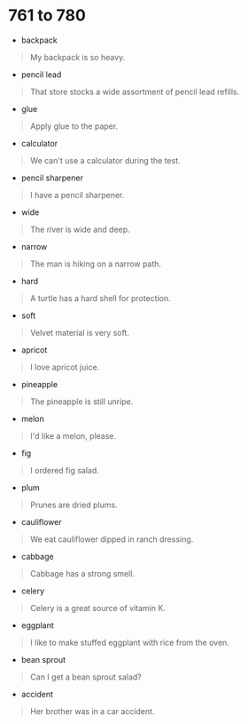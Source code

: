 # 761 to 780
- backpack
> My backpack is so heavy.
- pencil lead
> That store stocks a wide assortment of pencil lead refills.
- glue
> Apply glue to the paper.
- calculator
> We can't use a calculator during the test.
- pencil sharpener
> I have a pencil sharpener.
- wide
> The river is wide and deep.
- narrow
> The man is hiking on a narrow path.
- hard
> A turtle has a hard shell for protection.
- soft
> Velvet material is very soft.
- apricot
> I love apricot juice.
- pineapple
> The pineapple is still unripe.
- melon
> I'd like a melon, please.
- fig
> I ordered fig salad.
- plum
> Prunes are dried plums.
- cauliflower
> We eat cauliflower dipped in ranch dressing.
- cabbage
> Cabbage has a strong smell.
- celery
> Celery is a great source of vitamin K.
- eggplant
> I like to make stuffed eggplant with rice from the oven.
- bean sprout
> Can I get a bean sprout salad?
- accident
> Her brother was in a car accident.
